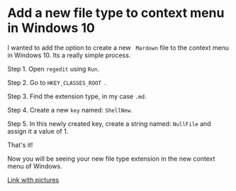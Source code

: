 # Add a new file type to context menu in Windows 10

I wanted to add the option to create a new ` Mardown` file to the context menu in Windows 10. Its a really simple process.

Step 1. Open `regedit` using `Run`.

Step 2. Go to `HKEY_CLASSES_ROOT `.

Step 3. Find the extension type, in my case `.md`.

Step 4. Create a new `key` named: `ShellNew`.

Step 5. In this newly created key, create a string named: `NullFile` and assign it a value of 1.

That's it! 

Now you will be seeing your new file type extension in the new context menu of Windows. 

[Link with pictures](https://www.techrepublic.com/article/how-to-add-a-new-file-type-to-the-microsoft-windows-10-context-menu/)